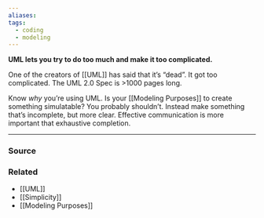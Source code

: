 ```yaml
---
aliases: 
tags:
  - coding
  - modeling
---
```

**UML lets you try to do too much and make it too complicated.**

One of the creators of [[UML]] has said that it’s “dead”. It got too complicated. The UML 2.0 Spec is >1000 pages long. 

Know *why* you’re using UML. Is your [[Modeling Purposes]] to create something simulatable? You probably shouldn’t. Instead make something that’s incomplete, but more clear. Effective communication is more important that exhaustive completion.

---

### Source


### Related
- [[UML]] 
- [[Simplicity]] 
- [[Modeling Purposes]]